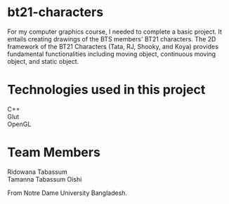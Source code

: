 # bt21-characters
For my computer graphics course, I needed to complete a basic project. It entails creating drawings of the BTS members' BT21 characters. The 2D framework of the BT21 Characters (Tata, RJ, Shooky, and Koya) provides fundamental functionalities including moving object, continuous moving object, and static object.

# Technologies used in this project
C++<br>
Glut<br>
OpenGL<br>

# Team Members
Ridowana Tabassum<br>
Tamanna Tabassum Oishi<br>

From Notre Dame University Bangladesh.
